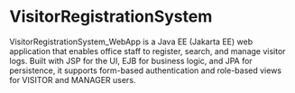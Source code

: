 # VisitorRegistrationSystem
VisitorRegistrationSystem_WebApp is a Java EE (Jakarta EE) web application that enables office staff to register, search, and manage visitor logs. Built with JSP for the UI, EJB for business logic, and JPA for persistence, it supports form-based authentication and role-based views for VISITOR and MANAGER users.
